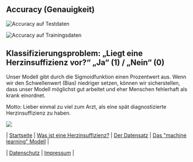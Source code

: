 ## Accuracy (Genauigkeit)

![Accuracy auf Testdaten](https://matheli.github.io/Herzinsuffizienz/posts/Evaluation.png)

![Accuracy auf Trainingsdaten](https://matheli.github.io/Herzinsuffizienz/posts/Evaluation2.png)

## Klassifizierungsproblem: „Liegt eine Herzinsuffizienz vor?“ „Ja“ (1) / „Nein“ (0)

Unser Modell gibt durch die Sigmoidfunktion einen Prozentwert aus. Wenn wir den Schwellenwert
(Bias) niedriger setzen, können wir sicherstellen, dass unser Modell möglichst gut arbeitet und eher
Menschen fehlerhaft als krank einordnet.

Motto: Lieber einmal zu viel zum Arzt, als eine spät diagnostizierte Herzinsuffizienz zu haben. 

![](https://matheli.github.io/Herzinsuffizienz/posts/Tabelle.png)


| [Startseite](https://matheli.github.io/Herzinsuffizienz) | [Was ist eine Herzinsuffizienz?](https://matheli.github.io/Herzinsuffizienz/posts/Herzinsuffizienz) | [Der Datensatz](https://matheli.github.io/Herzinsuffizienz/posts/Datensatz) | [Das "machine learning" Modell](https://matheli.github.io/Herzinsuffizienz/posts/machine_learning_modell) |

| [Datenschutz](https://matheli.github.io/Herzinsuffizienz/posts/Datenschutz) | [Impressum](https://matheli.github.io/Herzinsuffizienz/posts/Impressum) |

